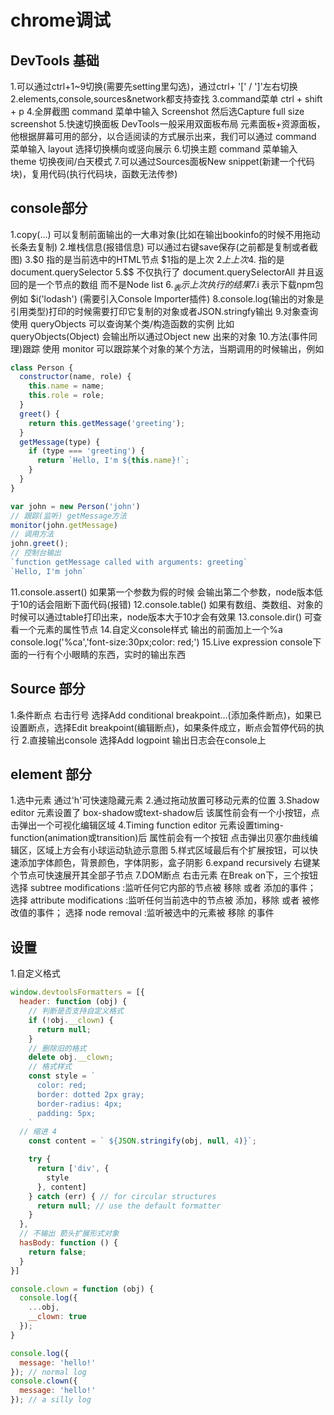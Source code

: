 # chrome调试

## DevTools 基础
1.可以通过ctrl+1~9切换(需要先setting里勾选)，通过ctrl+ '[' / ']'左右切换
2.elements,console,sources&network都支持查找
3.command菜单 ctrl + shift + p 
4.全屏截图 command 菜单中输入 Screenshot 然后选Capture full size screenshot
5.快速切换面板 DevTools一般采用双面板布局 元素面板+资源面板，他根据屏幕可用的部分，以合适阅读的方式展示出来，我们可以通过 command 菜单输入 layout 选择切换横向或竖向展示
6.切换主题 command 菜单输入 theme 切换夜间/白天模式
7.可以通过Sources面板New snippet(新建一个代码块)，复用代码(执行代码块，函数无法传参)

## console部分
1.copy(...) 可以复制前面输出的一大串对象(比如在输出bookinfo的时候不用拖动长条去复制)
2.堆栈信息(报错信息) 可以通过右键save保存(之前都是复制或者截图)
3.$0 指的是当前选中的HTML节点 $1指的是上次 $2上上次 
4.$ 指的是 document.querySelector 
5.$$ 不仅执行了 document.querySelectorAll 并且返回的是一个节点的数组 而不是Node list
6.$_表示上次执行的结果
7.$i 表示下载npm包 例如 $i('lodash') (需要引入Console Importer插件)
8.console.log(输出的对象是引用类型)打印的时候需要打印它复制的对象或者JSON.stringfy输出
9.对象查询 使用 queryObjects 可以查询某个类/构造函数的实例 比如 queryObjects(Object) 会输出所以通过Object new 出来的对象
10.方法(事件同理)跟踪 使用 monitor 可以跟踪某个对象的某个方法，当期调用的时候输出，例如
```javascript
class Person {
  constructor(name, role) {
    this.name = name;
    this.role = role;
  }
  greet() {
    return this.getMessage('greeting');
  }
  getMessage(type) {
    if (type === 'greeting') {
      return `Hello, I'm ${this.name}!`;
    }
  }
}

var john = new Person('john')
// 跟踪(监听) getMessage方法
monitor(john.getMessage)
// 调用方法
john.greet();
// 控制台输出
`function getMessage called with arguments: greeting`
`Hello, I'm john`
```
11.console.assert()  如果第一个参数为假的时候 会输出第二个参数，node版本低于10的话会阻断下面代码(报错)
12.console.table() 如果有数组、类数组、对象的时候可以通过table打印出来，node版本大于10才会有效果
13.console.dir()  可查看一个元素的属性节点
14.自定义console样式 输出的前面加上一个%a console.log('%ca','font-size:30px;color: red;')
15.Live expression  console下面的一行有个小眼睛的东西，实时的输出东西

## Source 部分
1.条件断点 右击行号 选择Add conditional breakpoint...(添加条件断点)，如果已设置断点，选择Edit breakpoint(编辑断点)，如果条件成立，断点会暂停代码的执行
2.直接输出console 选择Add logpoint 输出日志会在console上

## element 部分
1.选中元素 通过'h'可快速隐藏元素
2.通过拖动放置可移动元素的位置
3.Shadow editor 元素设置了 box-shadow或text-shadow后 该属性前会有一个小按钮，点击弹出一个可视化编辑区域
4.Timing function editor 元素设置timing-function(animation或transition)后 属性前会有一个按钮 点击弹出贝塞尔曲线编辑区，区域上方会有小球运动轨迹示意图
5.样式区域最后有个扩展按钮，可以快速添加字体颜色，背景颜色，字体阴影，盒子阴影
6.expand recursively 右键某个节点可快速展开其全部子节点
7.DOM断点 右击元素 在Break on下，三个按钮
选择 subtree modifications :监听任何它内部的节点被 移除 或者 添加的事件；
选择 attribute modifications :监听任何当前选中的节点被 添加，移除 或者 被修改值的事件；
选择 node removal :监听被选中的元素被 移除 的事件

## 设置
1.自定义格式 
```javascript
window.devtoolsFormatters = [{
  header: function (obj) {
    // 判断是否支持自定义格式
    if (!obj.__clown) {
      return null;
    }
    // 删除旧的格式
    delete obj.__clown;
    // 格式样式
    const style = `
      color: red;
      border: dotted 2px gray;
      border-radius: 4px;
      padding: 5px;
    `
  // 缩进 4
    const content = ` ${JSON.stringify(obj, null, 4)}`;

    try {
      return ['div', {
        style
      }, content]
    } catch (err) { // for circular structures
      return null; // use the default formatter
    }
  },
  // 不输出 箭头扩展形式对象
  hasBody: function () {
    return false;
  }
}]

console.clown = function (obj) {
  console.log({
    ...obj,
    __clown: true
  });
}

console.log({
  message: 'hello!'
}); // normal log
console.clown({
  message: 'hello!'
}); // a silly log
```